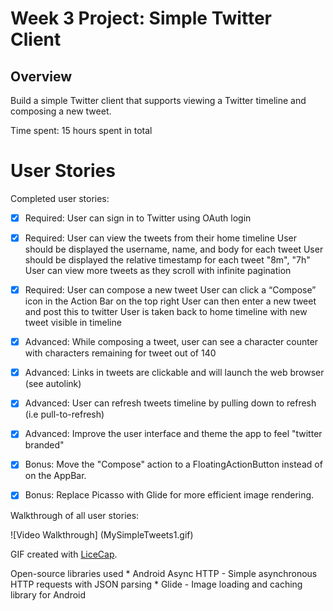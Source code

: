 # Week 3 Project: Simple Twitter Client

## Overview

Build a simple Twitter client that supports viewing a Twitter timeline and composing a new tweet.

Time spent: 15 hours spent in total

# User Stories

Completed user stories:

 * [x] Required: User can sign in to Twitter using OAuth login
 * [x] Required: User can view the tweets from their home timeline
 			User should be displayed the username, name, and body for each tweet
			User should be displayed the relative timestamp for each tweet "8m", "7h"
			User can view more tweets as they scroll with infinite pagination
 * [x] Required: User can compose a new tweet
            User can click a “Compose” icon in the Action Bar on the top right
            User can then enter a new tweet and post this to twitter
            User is taken back to home timeline with new tweet visible in timeline 
 
 * [x] Advanced: While composing a tweet, user can see a character counter with characters remaining for tweet out of 140
 * [x] Advanced: Links in tweets are clickable and will launch the web browser (see autolink) 
 * [x] Advanced: User can refresh tweets timeline by pulling down to refresh (i.e pull-to-refresh)
 * [x] Advanced: Improve the user interface and theme the app to feel "twitter branded" 
 * [x] Bonus: Move the "Compose" action to a FloatingActionButton instead of on the AppBar. 
 * [x] Bonus: Replace Picasso with Glide for more efficient image rendering.

 Walkthrough of all user stories:

![Video Walkthrough] (MySimpleTweets1.gif)

GIF created with [LiceCap](http://www.cockos.com/licecap/).

Open-source libraries used
    * Android Async HTTP - Simple asynchronous HTTP requests with JSON parsing
    * Glide - Image loading and caching library for Android

